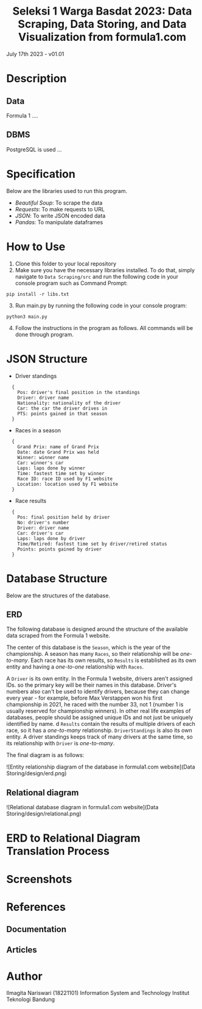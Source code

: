 <h1 align="center">Seleksi 1 Warga Basdat 2023: Data Scraping, Data Storing, and Data Visualization from formula1.com</h1>

July 17th 2023 - v01.01

# Description
## Data
Formula 1 .... 

## DBMS
PostgreSQL is used ...

# Specification
Below are the libraries used to run this program.

* *Beautiful Soup*: To scrape the data
* *Requests*: To make requests to URL
* *JSON*: To write JSON encoded data
* *Pandas*: To manipulate dataframes

# How to Use
1. Clone this folder to your local repository
2. Make sure you have the necessary libraries installed. To do that, simply navigate to `Data Scraping/src` and run the following code in your console program such as Command Prompt:
```
pip install -r libs.txt
```
3. Run main.py by running the following code in your console program:
```
python3 main.py
```
4. Follow the instructions in the program as follows. All commands will be done through program.

# JSON Structure
* Driver standings
```
  {
    Pos: driver's final position in the standings
    Driver: driver name
    Nationality: nationality of the driver
    Car: the car the driver drives in
    PTS: points gained in that season
  }
```
* Races in a season
```
  {
    Grand Prix: name of Grand Prix
    Date: date Grand Prix was held
    Winner: winner name
    Car: winner's car
    Laps: laps done by winner
    Time: fastest time set by winner
    Race ID: race ID used by F1 website
    Location: location used by F1 website
  }
```
* Race results
```
  {
    Pos: final position held by driver
    No: driver's number
    Driver: driver name
    Car: driver's car
    Laps: laps done by driver
    Time/Retired: fastest time set by driver/retired status
    Points: points gained by driver
  }
```
# Database Structure
Below are the structures of the database.

## ERD
The following database is designed around the structure of the available data scraped from the Formula 1 website.

The center of this database is the `Season`, which is the year of the championship. A season has many `Races`, so their relationship will be _one-to-many_. Each race has its own results, so `Results` is established as its own entity and having a _one-to-one_ relationship with `Races`. 

A `Driver` is its own entity. In the Formula 1 website, drivers aren't assigned IDs. so the primary key will be their names in this database. Driver's numbers also can't be used to identify drivers, because they can change every year - for example, before Max Verstappen won his first championship in 2021, he raced with the number 33, not 1 (number 1 is usually reserved for championship winners). In other real life examples of databases, people should be assigned unique IDs and not just be uniquely identified by name.
d
`Results` contain the results of multiple drivers of each race, so it has a _one-to-many_ relationship. `DriverStandings` is also its own entity. A driver standings keeps track of many drivers at the same time, so its relationship with `Driver` is _one-to-many_.

The final diagram is as follows:

![Entity relationship diagram of the database in formula1.com website](Data Storing/design/erd.png)

## Relational diagram

![Relational database diagram in formula1.com website](Data Storing/design/relational.png)

# ERD to Relational Diagram Translation Process




# Screenshots

# References
## Documentation
## Articles


# Author
Ilmagita Nariswari (18221101)
Information System and Technology
Institut Teknologi Bandung
